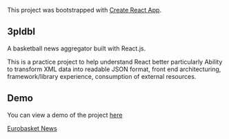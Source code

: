 This project was bootstrapped with [Create React App](https://github.com/facebook/create-react-app).

## 3pldbl

A basketball news aggregator built with React.js.

This is a practice project to help understand React better particularly Ability to transform XML data into readable JSON format, front end architecturing, framework/library experience, consumption of external resources.

## Demo

You can view a demo of the project [here](https://3pldbl-bball.glitch.me/)

[Eurobasket News](https://www.eurobasket.com/news_system/rssfeed.asp)